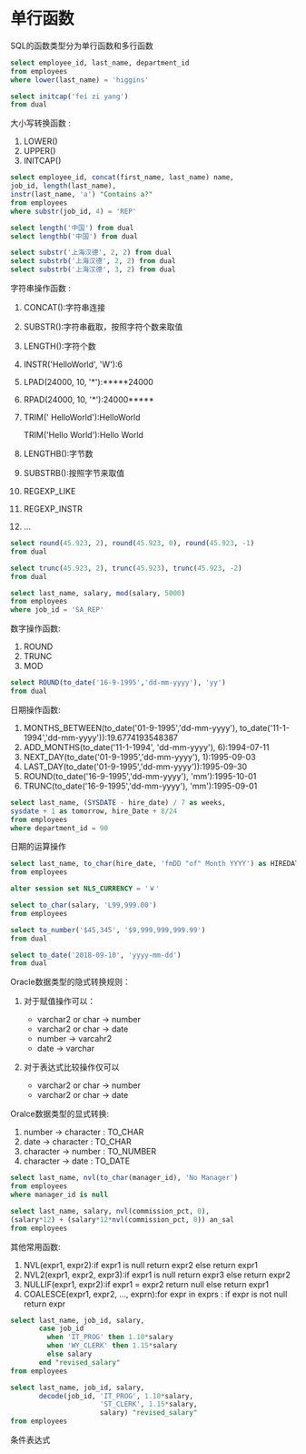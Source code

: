 # 单行函数

SQL的函数类型分为单行函数和多行函数

```sql
select employee_id, last_name, department_id
from employees
where lower(last_name) = 'higgins'

select initcap('fei zi yang')
from dual
```

大小写转换函数 :

1. LOWER()
2. UPPER()
3. INITCAP()

```sql
select employee_id, concat(first_name, last_name) name,
job_id, length(last_name),
instr(last_name, 'a') "Contains a?"
from employees
where substr(job_id, 4) = 'REP'

select length('中国') from dual
select lengthb('中国') from dual

select substr('上海汉德', 2, 2) from dual
select substrb('上海汉德', 2, 2) from dual
select substrb('上海汉德', 3, 2) from dual
```

字符串操作函数 :

1. CONCAT():字符串连接
2. SUBSTR():字符串截取，按照字符个数来取值
3. LENGTH():字符个数
4. INSTR('HelloWorld', 'W'):6
5. LPAD(24000, 10, '*'):*****24000
6. RPAD(24000, 10, '*'):24000*****
7. TRIM(' HelloWorld'):HelloWorld

    TRIM('Hello World'):Hello World
8. LENGTHB():字节数
9. SUBSTRB():按照字节来取值
10. REGEXP_LIKE
11. REGEXP_INSTR
12. ...

```sql
select round(45.923, 2), round(45.923, 0), round(45.923, -1)
from dual

select trunc(45.923, 2), trunc(45.923), trunc(45.923, -2)
from dual

select last_name, salary, mod(salary, 5000)
from employees
where job_id = 'SA_REP'
```

数字操作函数:

1. ROUND
2. TRUNC
3. MOD

```sql
select ROUND(to_date('16-9-1995','dd-mm-yyyy'), 'yy')
from dual
```

日期操作函数:

1. MONTHS_BETWEEN(to_date('01-9-1995','dd-mm-yyyy'), to_date('11-1-1994','dd-mm-yyyy')):19.6774193548387
2. ADD_MONTHS(to_date('11-1-1994', 'dd-mm-yyyy'), 6):1994-07-11
3. NEXT_DAY(to_date('01-9-1995','dd-mm-yyyy'), 1):1995-09-03
4. LAST_DAY(to_date('01-9-1995','dd-mm-yyyy')):1995-09-30
5. ROUND(to_date('16-9-1995','dd-mm-yyyy'), 'mm'):1995-10-01
6. TRUNC(to_date('16-9-1995','dd-mm-yyyy'), 'mm'):1995-09-01

```sql
select last_name, (SYSDATE - hire_date) / 7 as weeks,
sysdate + 1 as tomorrow, hire_Date + 8/24
from employees
where department_id = 90
```

日期的运算操作

```sql
select last_name, to_char(hire_date, 'fmDD "of" Month YYYY') as HIREDATE
from employees

alter session set NLS_CURRENCY = '￥'

select to_char(salary, 'L99,999.00')
from employees

select to_number('$45,345', '$9,999,999,999.99')
from dual

select to_date('2018-09-10', 'yyyy-mm-dd')
from dual
```

Oracle数据类型的隐式转换规则：

1. 对于赋值操作可以：
    - varchar2 or char -> number
    - varchar2 or char -> date
    - number -> varcahr2
    - date -> varchar

2. 对于表达式比较操作仅可以
    - varchar2 or char -> number
    - varchar2 or char -> date

Oralce数据类型的显式转换:

1. number -> character : TO_CHAR
2. date -> character : TO_CHAR
3. character -> number : TO_NUMBER
4. character -> date : TO_DATE

```sql
select last_name, nvl(to_char(manager_id), 'No Manager')
from employees
where manager_id is null

select last_name, salary, nvl(commission_pct, 0),
(salary*12) + (salary*12*nvl(commission_pct, 0)) an_sal
from employees
```

其他常用函数:

1. NVL(expr1, expr2):if expr1 is null return expr2 else return expr1
2. NVL2(expr1, expr2, expr3):if expr1 is null return expr3 else return expr2
3. NULLIF(expr1, expr2):if expr1 = expr2 return null else return expr1
4. COALESCE(expr1, expr2, ..., exprn):for expr in exprs : if expr is not null return expr

```sql
select last_name, job_id, salary,
       case job_id
         when 'IT_PROG' then 1.10*salary
         when 'WY_CLERK' then 1.15*salary
         else salary
       end "revised_salary"
from employees

select last_name, job_id, salary,
       decode(job_id, 'IT_PROG', 1.10*salary,
                      'ST_CLERK', 1.15*salary,
                      salary) "revised_salary"
from employees
```

条件表达式